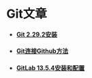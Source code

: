 # Git文章

- #### [Git 2.29.2安装](git-2.29.2-installation.md)

- #### [Git连接Github方法](git-github-usage.md)

- #### [GitLab 13.5.4安装和配置](gitlab-13.5.4-installation-configuration.md)
